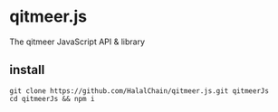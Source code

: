 # qitmeer.js
The qitmeer JavaScript API &amp; library


## install

```
git clone https://github.com/HalalChain/qitmeer.js.git qitmeerJs
cd qitmeerJs && npm i
```